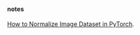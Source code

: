 
#### notes

[How to Normalize Image Dataset in PyTorch][1].

[1]: https://www.binarystudy.com/2022/04/how-to-normalize-image-dataset-inpytorch.html
